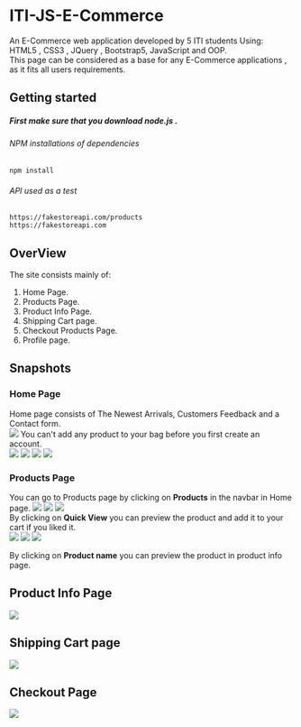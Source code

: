 # ITI-JS-E-Commerce
An E-Commerce web application developed by 5 ITI students Using:</br>
HTML5 , CSS3 , JQuery , Bootstrap5, JavaScript and OOP.</br>
This page can be considered as a base for any E-Commerce applications , as it fits all users requirements.


## Getting started
##### First make sure that you download node.js .

###### NPM installations of dependencies

```
npm install 
```
###### API used as a test
```
https://fakestoreapi.com/products
https://fakestoreapi.com
```


## OverView
The site consists mainly of: <br>
1. Home Page.</br>
2. Products Page.</br>
3. Product Info Page.</br>
4. Shipping Cart page.</br>
5. Checkout Products Page.</br>
6. Profile page.</br>


## Snapshots

### Home Page 
Home page consists of The Newest Arrivals, Customers Feedback and a Contact form.</br> 
<img src="https://i.imgur.com/8vm7P1W.png">
You can't add any product to your bag before you first create an account.</br>
<img src="https://user-images.githubusercontent.com/117679026/210112576-caacfbdf-4da8-459d-a46c-6c5544cd69ec.jpeg" >
<img src="https://user-images.githubusercontent.com/117679026/210113079-93999d56-8707-4333-9b09-c962505df099.jpeg">
<img src="https://user-images.githubusercontent.com/117679026/210113154-de2d85eb-0a4d-470c-87b6-ceb2c4870aa0.jpeg">
<img src="https://user-images.githubusercontent.com/117679026/210113405-afab430f-6b81-4591-80ef-f3dbbd439d39.jpeg">

### Products Page
You can go to Products page by clicking on <b>Products</b> in the navbar in Home page.
<img src="https://user-images.githubusercontent.com/117679026/210113579-9e5659f9-7555-42f9-bb90-1921152f2708.jpeg">
<img src="https://i.imgur.com/lMmpHMd.png">
<img src="https://user-images.githubusercontent.com/117679026/210113660-ae472c49-5813-4dba-afff-f913fc737dd2.jpeg"></br>
By clicking on <b>Quick View</b> you can preview the product and add it to your cart if you liked it.</br> 
<img src="https://user-images.githubusercontent.com/117679026/210114003-3438fdc3-4980-41fc-9710-ea68620d2453.jpeg">
<img src="https://user-images.githubusercontent.com/117679026/210114359-a4849cbc-4a9d-429b-9e05-aeb8e9972e28.jpeg">
<img src="https://user-images.githubusercontent.com/117679026/210114477-2d452f17-0d11-4f20-8230-4a6092b1d0a9.jpeg">

By clicking on <b>Product name</b> you can preview the product in product info page.</br>

## Product Info Page
<img src="https://user-images.githubusercontent.com/117679026/210114598-6d9fff3f-d852-42fb-8f1b-ddfa64bb1855.jpeg">

## Shipping Cart page
<img src="https://user-images.githubusercontent.com/117679026/210114657-3a77f3ba-2eab-42c4-9e0a-a60397355c6d.jpeg">

## Checkout Page
<img src="https://user-images.githubusercontent.com/117679026/210114024-fdde99fd-682f-46a2-98a6-d5b6ac517b48.jpeg">

##






